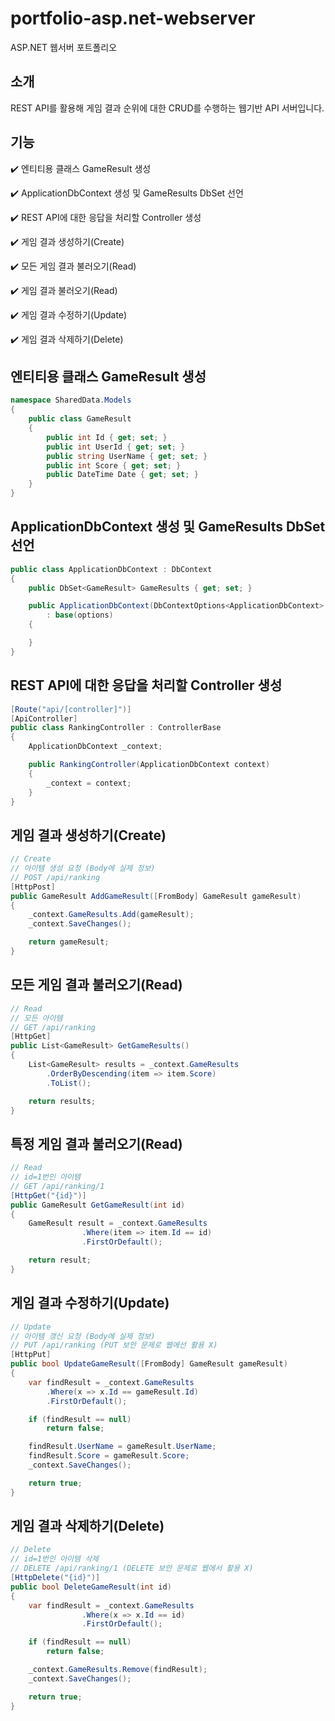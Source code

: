 # portfolio-asp.net-webserver
ASP.NET 웹서버 포트폴리오

## 소개
REST API를 활용해 게임 결과 순위에 대한 CRUD를 수행하는 웹기반 API 서버입니다.

## 기능
:heavy_check_mark: 엔티티용 클래스 GameResult 생성


:heavy_check_mark: ApplicationDbContext 생성 및 GameResults DbSet 선언


:heavy_check_mark: REST API에 대한 응답을 처리할 Controller 생성


:heavy_check_mark: 게임 결과 생성하기(Create)


:heavy_check_mark: 모든 게임 결과 불러오기(Read)


:heavy_check_mark:  게임 결과 불러오기(Read)


:heavy_check_mark: 게임 결과 수정하기(Update)


:heavy_check_mark: 게임 결과 삭제하기(Delete)


## 엔티티용 클래스 GameResult 생성
``` c#
namespace SharedData.Models
{
	public class GameResult
	{
		public int Id { get; set; }
		public int UserId { get; set; }
		public string UserName { get; set; }
		public int Score { get; set; }
		public DateTime Date { get; set; }
	}
}
```


## ApplicationDbContext 생성 및 GameResults DbSet 선언
``` c#
public class ApplicationDbContext : DbContext
{
	public DbSet<GameResult> GameResults { get; set; }

	public ApplicationDbContext(DbContextOptions<ApplicationDbContext> options)
		: base(options)
	{

	}
}
```


## REST API에 대한 응답을 처리할 Controller 생성
``` c#
[Route("api/[controller]")]
[ApiController]
public class RankingController : ControllerBase
{
	ApplicationDbContext _context;

	public RankingController(ApplicationDbContext context)
	{
		_context = context;
	}
}
```


## 게임 결과 생성하기(Create)
``` c#
// Create
// 아이템 생성 요청 (Body에 실제 정보)
// POST /api/ranking
[HttpPost]
public GameResult AddGameResult([FromBody] GameResult gameResult)
{
	_context.GameResults.Add(gameResult);
	_context.SaveChanges();

	return gameResult;
}
```


## 모든 게임 결과 불러오기(Read)
``` c#
// Read
// 모든 아이템
// GET /api/ranking
[HttpGet]
public List<GameResult> GetGameResults()
{
	List<GameResult> results = _context.GameResults
		.OrderByDescending(item => item.Score)
		.ToList();

	return results;
}
```


## 특정 게임 결과 불러오기(Read)
``` c#
// Read
// id=1번인 아이템
// GET /api/ranking/1
[HttpGet("{id}")]
public GameResult GetGameResult(int id)
{
	GameResult result = _context.GameResults
				.Where(item => item.Id == id)
				.FirstOrDefault();

	return result;
}
```


## 게임 결과 수정하기(Update)
``` c#
// Update
// 아이템 갱신 요청 (Body에 실제 정보)
// PUT /api/ranking (PUT 보안 문제로 웹에선 활용 X)
[HttpPut]
public bool UpdateGameResult([FromBody] GameResult gameResult)
{
	var findResult = _context.GameResults
		.Where(x => x.Id == gameResult.Id)
		.FirstOrDefault();

	if (findResult == null)
		return false;

	findResult.UserName = gameResult.UserName;
	findResult.Score = gameResult.Score;
	_context.SaveChanges();

	return true;
}
```


## 게임 결과 삭제하기(Delete)
``` c#
// Delete
// id=1번인 아이템 삭제
// DELETE /api/ranking/1 (DELETE 보안 문제로 웹에서 활용 X)
[HttpDelete("{id}")]
public bool DeleteGameResult(int id)
{
	var findResult = _context.GameResults
				.Where(x => x.Id == id)
				.FirstOrDefault();

	if (findResult == null)
		return false;

	_context.GameResults.Remove(findResult);
	_context.SaveChanges();

	return true;
}
```
